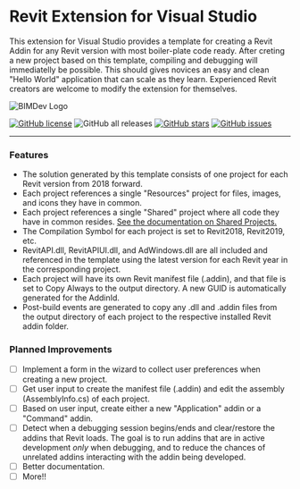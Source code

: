 # Revit Extension for Visual Studio
This extension for Visual Studio provides a template for creating a Revit Addin for any Revit version with most boiler-plate code ready.
After creting a new project based on this template, compiling and debugging will immediatelly be possible. This should gives novices an easy and clean "Hello World" application that can scale as they learn.
Experienced Revit creators are welcome to modify the extension for themselves.

![BIMDev Logo](https://user-images.githubusercontent.com/25995850/128090201-fcd6289a-4fd6-4eab-a7f5-a43233b5356b.png)

[![GitHub license](https://img.shields.io/github/license/theBIMdev/RevitExtension?style=for-the-badge)](https://github.com/theBIMdev/RevitExtension) ![GitHub all releases](https://img.shields.io/github/downloads/theBIMdev/RevitExtension/total?style=for-the-badge) [![GitHub stars](https://img.shields.io/github/stars/theBIMdev/RevitExtension?style=for-the-badge)](https://github.com/theBIMdev/RevitExtension/stargazers) [![GitHub issues](https://img.shields.io/github/issues/theBIMdev/RevitExtension?style=for-the-badge)](https://github.com/theBIMdev/RevitExtension/issues)

------------
### Features

- The solution generated by this template consists of one project for each Revit version from 2018 forward.
- Each project references a single "Resources" project for files, images, and icons they have in common.
- Each project references a single "Shared" project where all code they have in common resides. [See the documentation on Shared Projects.](https://docs.microsoft.com/en-us/xamarin/cross-platform/app-fundamentals/shared-projects?tabs=windows "See the documentation on Shared Projects.")
- The Compilation Symbol for each project is set to Revit2018, Revit2019, etc. 
- RevitAPI.dll, RevitAPIUI.dll, and AdWindows.dll are all included and referenced in the template using the latest version for each Revit year in the corresponding project.
- Each project will have its own Revit manifest file (.addin), and that file is set to Copy Always to the output directory. A new GUID is automatically generated for the AddinId.
- Post-build events are generated to copy any .dll and .addin files from the output directory of each project to the respective installed Revit addin folder.

### Planned Improvements

- [ ] Implement a form in the wizard to collect user preferences when creating a new project.
- [ ] Get user input to create the manifest file (.addin) and edit the assembly (AssemblyInfo.cs) of each project.
- [ ] Based on user input, create either a new "Application" addin or a "Command" addin.
- [ ] Detect when a debugging session begins/ends and clear/restore the addins that Revit loads. The goal is to run addins that are in active development *only*  when debugging, and to reduce the chances of unrelated addins interacting with the addin being developed.
- [ ] Better documentation.
- [ ] More!!
